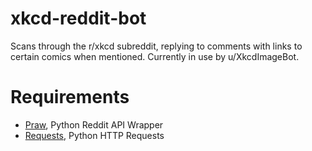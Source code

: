 # xkcd-reddit-bot
Scans through the r/xkcd subreddit, replying to comments with links to certain comics when mentioned. Currently in use by u/XkcdImageBot.

# Requirements
* [Praw](https://github.com/praw-dev/praw), Python Reddit API Wrapper
* [Requests](https://github.com/requests/requests), Python HTTP Requests
